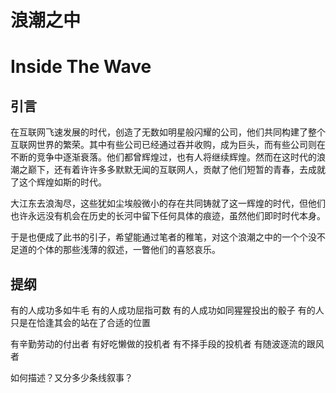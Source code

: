 # 浪潮之中
# Inside The Wave

## 引言
在互联网飞速发展的时代，创造了无数如明星般闪耀的公司，他们共同构建了整个互联网世界的繁荣。其中有些公司已经通过吞并收购，成为巨头，而有些公司则在不断的竞争中逐渐衰落。他们都曾辉煌过，也有人将继续辉煌。然而在这时代的浪潮之巅下，还有着许许多多默默无闻的互联网人，贡献了他们短暂的青春，去成就了这个辉煌如斯的时代。

大江东去浪淘尽，这些犹如尘埃般微小的存在共同铸就了这一辉煌的时代，但他们也许永远没有机会在历史的长河中留下任何具体的痕迹，虽然他们即时时代本身。

于是也便成了此书的引子，希望能通过笔者的稚笔，对这个浪潮之中的一个个没不足道的个体的那些浅薄的叙述，一瞥他们的喜怒哀乐。



## 提纲
有的人成功多如牛毛
有的人成功屈指可数
有的人成功如同猩猩投出的骰子
有的人只是在恰逢其会的站在了合适的位置

有辛勤劳动的付出者
有好吃懒做的投机者
有不择手段的投机者
有随波逐流的跟风者

如何描述？又分多少条线叙事？